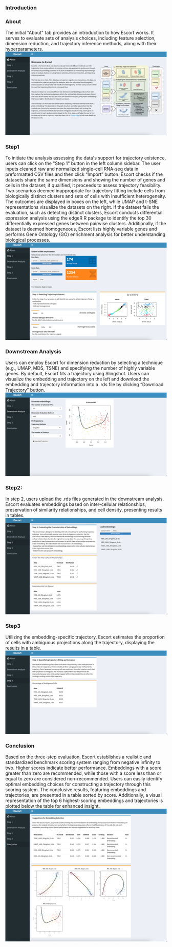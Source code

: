 ### Introduction


### About
The initial "About" tab provides an introduction to how Escort works. It serves to evaluate sets of analysis choices, including feature selection, dimension reduction, and trajectory inference methods, along with their hyperparameters.
![screen shot of the entry page](vignettes/shiny_about.png)


### Step1
To initiate the analysis assessing the data's support for trajectory existence, users can click on the "Step 1" button in the left column sidebar. The user inputs cleaned raw and normalized single-cell RNA-seq data in preformatted CSV files and then click “Import” button. Escort checks if the datasets share the same dimensions and showing the number of genes and cells in the dataset; if qualified, it proceeds to assess trajectory feasibility. Two scenarios deemed inappropriate for trajectory fitting include cells from biologically distinct clusters and sets of cells with insufficient heterogeneity. The outcomes are displayed in boxes on the left, while UMAP and t-SNE representations visualize the datasets on the right. If the dataset fails the evaluation, such as detecting distinct clusters, Escort conducts differential expression analysis using the edgeR R package to identify the top 30 differentially expressed genes between pairwise clusters. Additionally, if the dataset is deemed homogeneous, Escort lists highly variable genes and performs Gene Ontology (GO) enrichment analysis for better understanding biological processes.
![screen shot of step1](vignettes/shiny_step1.png)


### Downstream Analysis
Users can employ Escort for dimension reduction by selecting a technique (e.g., UMAP, MDS, TSNE) and specifying the number of highly variable genes. By default, Escort fits a trajectory using Slingshot. Users can visualize the embedding and trajectory on the left and download the embedding and trajectory information into a .rds file by clicking “Download Trajectory” button.
![screen shot of dr](vignettes/shiny_dr.png)

### Step2:
In step 2, users upload the .rds files generated in the downstream analysis. Escort evaluates embeddings based on inter-cellular relationships, preservation of similarity relationships, and cell density, presenting results in tables. 
![screen shot of step2](vignettes/shiny_step2.png)

### Step3
Utilizing the embedding-specific trajectory, Escort estimates the proportion of cells with ambiguous projections along the trajectory, displaying the results in a table.
![screen shot of step3](vignettes/shiny_step3.png)


### Conclusion
Based on the three-step evaluation, Escort establishes a realistic and standardized benchmark scoring system ranging from negative infinity to two. Higher scores indicate better performance. Embeddings with a score greater than zero are recommended, while those with a score less than or equal to zero are considered non-recommended. Users can easily identify optimal embedding choices for constructing a trajectory through this scoring system. The conclusive results, featuring embeddings and trajectories, are presented in a table sorted by score. Additionally, a visual representation of the top 6 highest-scoring embeddings and trajectories is plotted below the table for enhanced insight.
![screen shot of conclusion](vignettes/shiny_conclusion.png)
